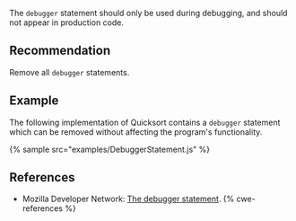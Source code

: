The `debugger` statement should only be used during debugging, and should not appear in production code.


## Recommendation
Remove all `debugger` statements.


## Example
The following implementation of Quicksort contains a `debugger` statement which can be removed without affecting the program's functionality.

{% sample src="examples/DebuggerStatement.js" %}

## References
* Mozilla Developer Network: [The debugger statement](https://developer.mozilla.org/en-US/docs/Web/JavaScript/Reference/Statements/debugger).
{% cwe-references %}
